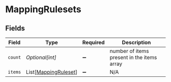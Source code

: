 # MappingRulesets


## Fields

| Field                                                         | Type                                                          | Required                                                      | Description                                                   |
| ------------------------------------------------------------- | ------------------------------------------------------------- | ------------------------------------------------------------- | ------------------------------------------------------------- |
| `count`                                                       | *Optional[int]*                                               | :heavy_minus_sign:                                            | number of items present in the items array                    |
| `items`                                                       | List[[MappingRuleset](../../models/shared/mappingruleset.md)] | :heavy_minus_sign:                                            | N/A                                                           |
